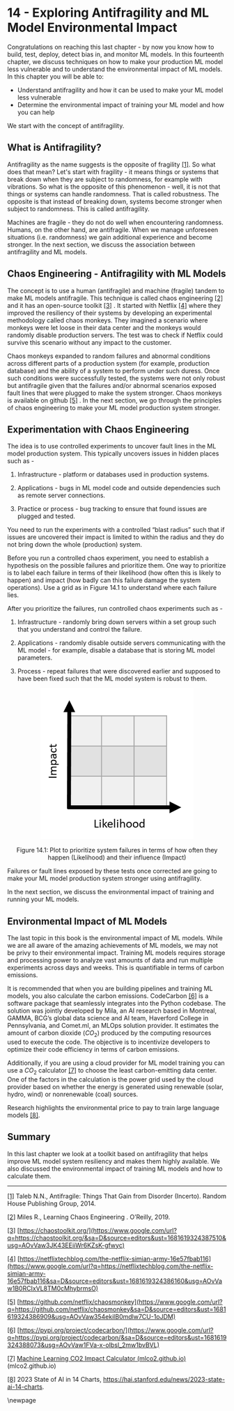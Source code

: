 # 14 - Exploring Antifragility and ML Model Environmental Impact


Congratulations on reaching this last chapter - by now you know how to build, test, deploy, detect bias in, and monitor ML models. In this fourteenth chapter, we discuss techniques on how to make your production ML model less vulnerable and to understand the environmental impact of ML models. In this chapter you will be able to:

-   Understand antifragility and how it can be used to make your ML model less vulnerable
-   Determine the environmental impact of training your ML model and how you can help


We start with the concept of antifragility.


##  What is Antifragility?


Antifragility as the name suggests is the opposite of fragility [[1]](Chapter14.html#ftnt1). So what does that mean? Let's start with fragility - it means things or systems that break down when they are subject to randomness, for example with vibrations. So what is the opposite of this phenomenon - well, it is not that things or systems can handle randomness. That is called robustness. The opposite is that instead of breaking down, systems become stronger when subject to randomness. This is called antifragility.


Machines are fragile - they do not do well when encountering randomness. Humans, on the other hand, are antifragile. When we manage unforeseen situations (i.e. randomness) we gain additional experience and become stronger. In the next section, we discuss the association between antifragility and ML models.


##  Chaos Engineering - Antifragility with ML Models


The concept is to use a human (antifragile) and machine (fragile) tandem to make ML models antifragile. This technique is called chaos engineering   [[2]](Chapter14.html#ftnt2)    and it has an open-source toolkit   [[3]](Chapter14.html#ftnt3)   .  It started with Netflix   [[4]](Chapter14.html#ftnt4)    where they improved the resiliency of their systems by developing an experimental methodology called chaos monkeys. They imagined a scenario where monkeys were let loose in their data center and the monkeys would randomly disable production servers. The test was to check if Netflix could survive this scenario without any impact to the customer.


Chaos monkeys expanded to random failures and abnormal conditions across different parts of a production system (for example, production database) and the ability of a system to perform under such duress. Once such conditions were successfully tested, the systems were not only robust but antifragile given that the failures and/or abnormal scenarios exposed fault lines that were plugged to make the system stronger. Chaos monkeys is available on github   [[5]](Chapter14.html#ftnt5)   . In the next section, we go through the principles of chaos engineering to make your ML model production system stronger.


##  Experimentation with Chaos Engineering


The idea is to use controlled experiments to uncover fault lines in the ML model production system. This typically uncovers issues in hidden places such as -

1.   Infrastructure - platform or databases used in production systems.


1.   Applications - bugs in ML model code and outside dependencies such as remote server connections.


1.   Practice or process - bug tracking to ensure that found issues are plugged and tested.


You need to run the experiments with a controlled “blast radius” such that if issues are uncovered their impact is limited to within the radius and they do not bring down the whole (production) system.


Before you run a controlled chaos experiment, you need to establish a hypothesis on the possible failures and prioritize them. One way to prioritize is to label each failure in terms of their likelihood (how often this is likely to happen) and impact (how badly can this failure damage the system operations). Use a grid as in Figure 14.1 to understand where each failure lies.


After you prioritize the failures, run controlled chaos experiments such as -

1.   Infrastructure - randomly bring down servers within a set group such that you understand and control the failure.


1.   Applications - randomly disable outside servers communicating with the ML model - for example, disable a database that is storing ML model parameters.


1.   Process - repeat failures that were discovered earlier and supposed to have been fixed such that the ML model system is robust to them.


<!-- <p align="center">
  <img src="images/images14/image1.png" alt="Alt text" width="50%" />
  <br>
  <em>Figure 14.1: Plot to prioritize system failures in terms of how often they happen (Likelihood) and their influence (Impact)
</em>
</p> -->

<center>

![](images/images14/image1.png)

  Figure 14.1: Plot to prioritize system failures in terms of how often they happen (Likelihood) and their influence (Impact)

</center>


Failures or fault lines exposed by these tests once corrected are going to make your ML model production system stronger using antifragility.


In the next section, we discuss the environmental impact of training and running your ML models.


##  Environmental Impact of ML Models


The last topic in this book is the environmental impact of ML models. While we are all aware of the amazing achievements of ML models, we may not be privy to their environmental impact. Training ML models requires storage and processing power to analyze vast amounts of data and run multiple experiments across days and weeks. This is quantifiable in terms of carbon emissions.


It is recommended that when you are building pipelines and training ML models, you also calculate the carbon emissions. CodeCarbon   [[6]](Chapter14.html#ftnt6)       is a software package that seamlessly integrates into the Python codebase. The solution was jointly developed by Mila, an AI research based in Montreal, GAMMA, BCG’s global data science and AI team, Haverford College in Pennsylvania, and Comet.ml, an MLOps solution provider. It estimates the amount of carbon dioxide ($CO_2$) produced by the computing resources used to execute the code. The objective is to incentivize developers to optimize their code efficiency in terms of carbon emissions.


Additionally, if you are using a cloud provider for ML model training you can use a $CO_2$ calculator   [[7]](Chapter14.html#ftnt7)     to choose the least carbon-emitting data center. One of the factors in the calculation is the power grid used by the cloud provider based on whether the energy is generated using renewable (solar, hydro, wind) or nonrenewable (coal) sources.


Research highlights the environmental price to pay to train large language models [[8]](Chapter14.html#ftnt8).


## Summary


In this last chapter we look at a toolkit based on antifragility that helps improve ML model system resiliency and makes them highly available. We also discussed the environmental impact of training ML models and how to calculate them.

------------------------------


[[1]](Chapter14.html#ftnt_ref1)      Taleb N.N.,   Antifragile: Things That Gain from Disorder (Incerto). Random House Publishing Group, 2014.


[[2]](Chapter14.html#ftnt_ref2)      Miles R.,   Learning Chaos Engineering  . O’Reilly, 2019.


[[3]](Chapter14.html#ftnt_ref3)       [https://chaostoolkit.org/](https://www.google.com/url?q=https://chaostoolkit.org/&sa=D&source=editors&ust=1681619324387510&usg=AOvVaw3JK43EEiiWr6KZsK-gfwyc)


[[4]](Chapter14.html#ftnt_ref4)      [https://netflixtechblog.com/the-netflix-simian-army-16e57fbab116](https://www.google.com/url?q=https://netflixtechblog.com/the-netflix-simian-army-16e57fbab116&sa=D&source=editors&ust=1681619324386160&usg=AOvVaw1B0RCIxVL8TM0cMhybrmsO)


[[5]](Chapter14.html#ftnt_ref5)      [https://github.com/netflix/chaosmonkey](https://www.google.com/url?q=https://github.com/netflix/chaosmonkey&sa=D&source=editors&ust=1681619324386909&usg=AOvVaw354ekilB0mdlw7CU-1oJDM)


[[6]](Chapter14.html#ftnt_ref6)       [https://pypi.org/project/codecarbon/](https://www.google.com/url?q=https://pypi.org/project/codecarbon/&sa=D&source=editors&ust=1681619324388073&usg=AOvVaw1FVa-x-oIbsl_2mw1bvBVL)


[[7]](Chapter14.html#ftnt_ref7)       [Machine Learning CO2 Impact Calculator (mlco2.github.io)](https://www.google.com/url?q=https://mlco2.github.io/impact/%23compute&sa=D&source=editors&ust=1681619324388603&usg=AOvVaw2kv-ehmE9uydA4xddTjww8) (mlco2.github.io)


[[8]](Chapter14.html#ftnt_ref8)  2023 State of AI in 14 Charts, https://hai.stanford.edu/news/2023-state-ai-14-charts.

\newpage
